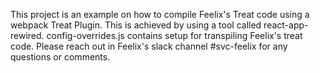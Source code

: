 This project is an example on how to compile Feelix's Treat code using a webpack Treat Plugin. This is achieved by using a tool called react-app-rewired. 
config-overrides.js contains setup for transpiling Feelix's treat code. Please reach out in Feelix's slack channel #svc-feelix for any questions or comments.
